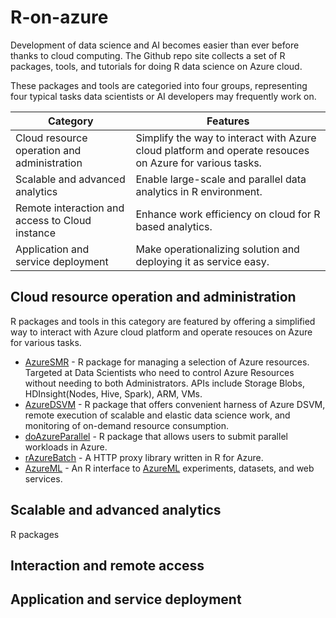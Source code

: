 # R-on-azure

Development of data science and AI becomes easier than ever before thanks to cloud computing. The Github repo site collects a set of R packages, tools, and tutorials for doing R data science on Azure cloud. 

These packages and tools are categoried into four groups, representing four typical tasks data scientists or AI developers may frequently work on. 

Category|Features
----------------------|-----------------------------------------------------------------------------------------------------
Cloud resource operation and administration|Simplify the way to interact with Azure cloud platform and operate resouces on Azure for various tasks.
Scalable and advanced analytics|Enable large-scale and parallel data analytics in R environment.
Remote interaction and access to Cloud instance|Enhance work efficiency on cloud for R based analytics.
Application and service deployment|Make operationalizing solution and deploying it as service easy.

## Cloud resource operation and administration
R packages and tools in this category are featured by offering a simplified way to interact with Azure cloud platform and operate resouces on Azure for various tasks. 

* [AzureSMR](https://github.com/Microsoft/AzureSMR) - R package for managing a selection of Azure resources. Targeted at Data Scientists who need to control Azure Resources without needing to both Administrators. APIs include Storage Blobs, HDInsight(Nodes, Hive, Spark), ARM, VMs.
* [AzureDSVM](https://github.com/Azure/AzureDSVM) - R package that offers convenient harness of Azure DSVM, remote execution of scalable and elastic data science work, and monitoring of on-demand resource consumption.
* [doAzureParallel](https://github.com/Azure/doAzureParallel) - R package that allows users to submit parallel workloads in Azure.
* [rAzureBatch](https://github.com/Azure/rAzureBatch) - A HTTP proxy library written in R for Azure.
* [AzureML](https://github.com/RevolutionAnalytics/AzureML) - An R interface to [AzureML](https://studio.azureml.net/) experiments, datasets, and web services.

## Scalable and advanced analytics

R packages 

## Interaction and remote access

## Application and service deployment 
